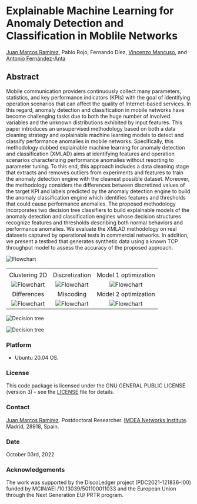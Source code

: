 # Explainable Machine Learning for Anomaly Detection and Classification in Moblile Networks

[Juan Marcos Ramírez](https://juanmarcosramirez.github.io/), Pablo Rojo, Fernando Díez, [Vincenzo Mancuso](https://networks.imdea.org/team/imdea-networks-team/people/vincenzo-mancuso/), and [Antonio Fernández-Anta](https://networks.imdea.org/team/imdea-networks-team/people/antonio-fernandez-anta/)

## Abstract

Mobile communication providers continuously collect many parameters, statistics, and key performance indicators (KPIs) with the goal of identifying operation scenarios that can affect the quality of Internet-based services. In this regard, anomaly detection and classification in mobile networks have become challenging tasks due to both the huge number of involved variables and the unknown distributions exhibited by input features. This paper introduces an unsupervised methodology based on both a data cleaning strategy and explainable machine learning models to detect and classify performance anomalies in mobile networks. Specifically, this methodology dubbed explainable machine learning for anomaly detection and classification (XMLAD) aims at identifying features and operation scenarios characterizing performance anomalies without resorting to parameter tuning. To this end, this approach includes a data cleaning stage that extracts and removes outliers from experiments and features to train the anomaly detection engine with the cleanest possible dataset. Moreover, the methodology considers the differences between discretized values of the target KPI and labels predicted by the anomaly detection engine to build the anomaly classification engine which identifies features and thresholds that could cause performance anomalies. The proposed methodology incorporates two decision tree classifiers to build explainable models of the anomaly detection and classification engines whose decision structures recognize features and thresholds describing both normal behaviors and performance anomalies. We evaluate the XMLAD methodology on real datasets captured by operational tests in commercial networks. In addition, we present a testbed that generates synthetic data using a known TCP throughput model to assess the accuracy of the proposed approach.

![Flowchart](https://github.com/GCGImdea/NetPredict/blob/main/CommNetworks2022/images/XMLAD_Figure.png?raw=true "Flowchart")


|     |     |     |
| :-: | :-: | :-: |
|     |     |     |
| Clustering 2D | Discretization | Model 1 optimization |
| ![](https://github.com/GCGImdea/NetPredict/blob/main/CommNetworks2022/images/nokia_dataset/FL_clustering2D.png?raw=true "Flowchart") | ![](https://github.com/GCGImdea/NetPredict/blob/main/CommNetworks2022/images/nokia_dataset/FL_discretization.png?raw=true "Flowchart") | ![](https://github.com/GCGImdea/NetPredict/blob/main/CommNetworks2022/images/nokia_dataset/FL_model1_optimization.png?raw=true "Flowchart") |
| Differences | Miscoding | Model 2 optimization |
| ![](https://github.com/GCGImdea/NetPredict/blob/main/CommNetworks2022/images/nokia_dataset/FL_differences.png?raw=true "Flowchart") | ![](https://github.com/GCGImdea/NetPredict/blob/main/CommNetworks2022/images/nokia_dataset/FL_miscoding.png?raw=true "Flowchart") | ![](https://github.com/GCGImdea/NetPredict/blob/main/CommNetworks2022/images/nokia_dataset/FL_model2_optimization.png?raw=true "Flowchart") |

![Decision tree](https://github.com/GCGImdea/NetPredict/blob/main/CommNetworks2022/models/nokia_dataset/model1_file_dl.png?raw=true "Decision tree")

![Decision tree](https://github.com/GCGImdea/NetPredict/blob/main/CommNetworks2022/models/nokia_dataset/model2_file_dl.png?raw=true "Decision tree")

### Platform

* Ubuntu 20.04 OS.

### License

This code package is licensed under the GNU GENERAL PUBLIC LICENSE (version 3) - see the [LICENSE](LICENSE) file for details. 

### Contact

[Juan Marcos Ramirez](juan.ramirez@imdea.org). Postdoctoral Researcher. [IMDEA Networks Institute](https://networks.imdea.org/). Madrid, 28918, Spain. 

### Date

October 03rd, 2022

### Acknowledgements

The work was supported by the DiscoLedger project (PDC2021-121836-I00) funded by MCIN/AEI /10.13039/501100011033 and the European Union through the Next Generation EU/ PRTR program.
